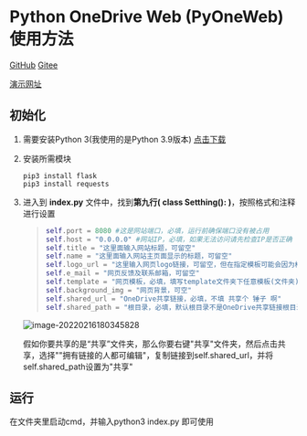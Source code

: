 # Python OneDrive Web (PyOneWeb) 使用方法



[GitHub](https://github.com/bytfr/PyOneWeb) [Gitee](https://gitee.com/grmine/PyOneWeb)

[演示网址](http://pyoneweb.vaiwan.com/)


## 初始化

1. 需要安装Python 3(我使用的是Python 3.9版本)  [点击下载](https://www.python.org/downloads/release/python-390/ )

2. 安装所需模块

   ```shell
   pip3 install flask
   pip3 install requests
   ```

   

3. 进入到 **index.py** 文件中，找到**第九行( class Setthing(): )**，按照格式和注释进行设置

   > ```python
   > self.port = 8080 #这是网站端口，必填，运行前确保端口没有被占用
   > self.host = "0.0.0.0" #网站IP，必填，如果无法访问请先检查IP是否正确
   > self.title = "这里面输入网站标题，可留空"
   > self.name = "这里面输入网站主页面显示的标题，可留空"
   > self.logo_url = "这里输入网页logo链接，可留空，但在指定模板可能会因为格式问题显得难看"
   > self.e_mail = "网页反馈及联系邮箱，可留空"
   > self.template = "网页模板，必填，填写template文件夹下任意模板(文件夹)名，如: neo"
   > self.background_img = "网页背景，可空"
   > self.shared_url = "OneDrive共享链接，必填，不填 共享个 锤子 啊"
   > self.shared_path = "根目录，必填，默认根目录不是OneDrive共享链接根目录，是你OneDrive账号根目录，如下图"
   > ```

   ![image-20220216180345828](https://s4.ax1x.com/2022/02/16/Hh8gV1.png)

   假如你要共享的是“共享”文件夹，那么你要右键"共享"文件夹，然后点击共享，选择""拥有链接的人都可编辑"，复制链接到self.shared_url，并将self.shared_path设置为"共享"



## 运行

在文件夹里启动cmd，并输入python3 index.py 即可使用
